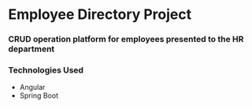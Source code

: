 # Employee Directory Project

### CRUD operation platform for employees presented to the HR department 

### Technologies Used
* Angular
* Spring Boot
